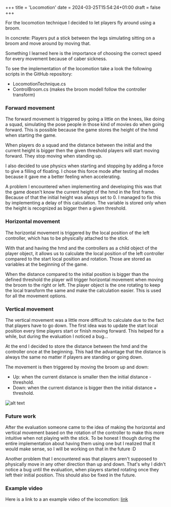 +++
title = 'Locomotion'
date = 2024-03-25T15:54:24+01:00
draft = false
+++

For the locomotion technique I decided to let players fly around using a broom.


In concrete: Players put a stick between the legs simulating sitting on a broom and move around by moving that.

Something I learned here is the importance of choosing the correct speed for every movement because of caber sickness.

To see the implementation of the locomotion take a look the following scripts in the GitHub repository: 
* LocomotionTechnique.cs
* ControlBroom.cs (makes the broom modell follow the controller transform)


### Forward movement


The forward movement is triggered by going a little on the knees, like doing a squad, simulating the pose people in those kind of movies do when going forward.
This is possible because the game stores the height of the hmd when starting the game.


When players do a squad and the distance between the initial and the current height is bigger then the given threshold players will start moving forward.
They stop moving when standing up.

I also decided to use physics when starting and stopping by adding a force to give a filling of floating. 
I chose this force mode after testing all modes because it gave me a better feeling when accelerating.

A problem I encountered when implementing and developing this was that the game doesn't know the current height of the hmd in the first frame.
Because of that the initial height was always set to 0. I managed to fix this by implementing a delay of this calculation.
The variable is stored only when the height is recognized as bigger then a given threshold.


### Horizontal movement


The horizontal movement is triggered by the local position of the left controller, which has to be physically attached to the stick.

With that and having the hmd and the controllers as a child object of the player object, it allows us to calculate the local position of the left controller compared to the start local position and rotation.
Those are stored as variables at the beginning of the game.

When the distance compared to the initial position is bigger than the defined threshold the player will trigger horizontal movement when moving the broom to the right or left.
The player object is the one rotating to keep the local transform the same and make the calculation easier. This is used for all the movement options.


### Vertical movement


The vertical movement was a little more difficult to calculate due to the fact that players have to go down.
The first idea was to update the start local position every time players start or finish moving forward.
This helped for a while, but during the evaluation I noticed a bug...


At the end I decided to store the distance between the hmd and the controller once at the beginning.
This had the advantage that the distance is always the same no matter if players are standing or going down.


The movement is then triggered by moving the broom up and down:
* Up: when the current distance is smaller then the initial distance - threshold.
* Down: when the current distance is bigger then the initial distance + threshold.

![alt text](/img/BroomMovement.png "Title Text")


### Future work


After the evaluation someone came to the idea of making the horizontal and vertical movement based on the rotation of the controller to make this more intuitive when not playing with the stick.
To be honest I though during the entire implementation about having them using one but I realized that it would make sense, so I will be working on that in the future :D

Another problem that I encountered was that players aren't supposed to physically move in any other direction than up and down. That's why I didn't notice a bug until the evaluation, when players started rotating once they left their initial position. This should also be fixed in the future.


### Example video

Here is a link to a an example video of the locomotion: [link](https://youtube.com/shorts/TjYE3UZuBT8?feature=share)
